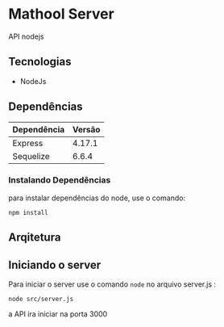# Mathool Server

API nodejs

## Tecnologias

* NodeJs

## Dependências

| Dependência | Versão
|---| ---|
| Express | 4.17.1 |
| Sequelize | 6.6.4 |

### Instalando Dependências

para instalar dependências do node, use o comando:

`npm install`

## Arqitetura

## Iniciando o server

Para iniciar o server use o comando `node` no arquivo server.js :

`node src/server.js`

a API ira iniciar na porta 3000
